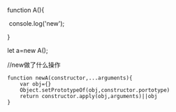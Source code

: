 function   A(){	

​	console.log('new');

}

let  a=new A();

//new做了什么操作

```
function newA(constructor,...arguments){
	var obj={}
    Object.setPrototypeOf(obj,constructor.portotype)
    return constructor.apply(obj,arguments)||obj
}
```

